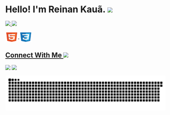 <h1 >Hello! I'm Reinan Kauã. <img src="https://emoji.gg/assets/emoji/7715-hello.png" width="25"></h1>
<div>
  <a href="https://github.com/reinankaua">
  <img height="130em" src="https://github-readme-stats.vercel.app/api?username=reinankaua&show_icons=true&theme=tokyonight&include_all_commits=true&count_private=true"/>
  <img height="130em" src="https://github-readme-stats.vercel.app/api/top-langs/?username=reinankaua&layout=compact&langs_count=7&theme=tokyonight"/>
</div>
<div style="display: inline_block"><br>
  <img align="center" alt="Rafa-HTML" height="30" width="40" src="https://raw.githubusercontent.com/devicons/devicon/master/icons/html5/html5-original.svg">
  <img align="center" alt="Rafa-CSS" height="30" width="40" src="https://raw.githubusercontent.com/devicons/devicon/master/icons/css3/css3-original.svg">
</div>
  
##
  
<div> 
  <h2>
    Connect With Me
    <a target="_blank">
      <img src="https://media.tenor.com/images/22f42c11b612b041b4038573dca18a2d/tenor.gif" height="25px" style="max-width:100%;">
    </a>
  </h2>
  <a href="https://instagram.com/reinankaua" target="_blank"><img src="https://img.shields.io/badge/-Reinan%20Kauã-%23E4405F?style=for-the-badge&logo=instagram&logoColor=white" target="_blank"></a>
  <a href="https://www.linkedin.com/in/reinankaua" target="_blank"><img src="https://img.shields.io/badge/-Reinan%20Kauã-%230077B5?style=for-the-badge&logo=linkedin&logoColor=white" target="_blank"></a> 
 
![Snake animation](https://github.com/reinankaua/reinankaua/blob/output/github-contribution-grid-snake.svg)
 
</div>
